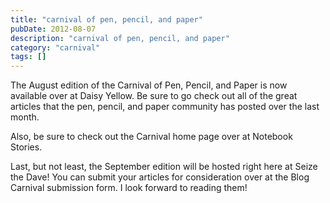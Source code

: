 ```yaml
---
title: "carnival of pen, pencil, and paper"
pubDate: 2012-08-07
description: "carnival of pen, pencil, and paper"
category: "carnival"
tags: []
---
```


The August edition of the Carnival of Pen, Pencil, and Paper is now available over at Daisy Yellow. Be sure to go check out all of the great articles that the pen, pencil, and paper community has posted over the last month.

Also, be sure to check out the Carnival home page over at Notebook Stories.

Last, but not least, the September edition will be hosted right here at Seize the Dave! You can submit your articles for consideration over at the Blog Carnival submission form. I look forward to reading them!
